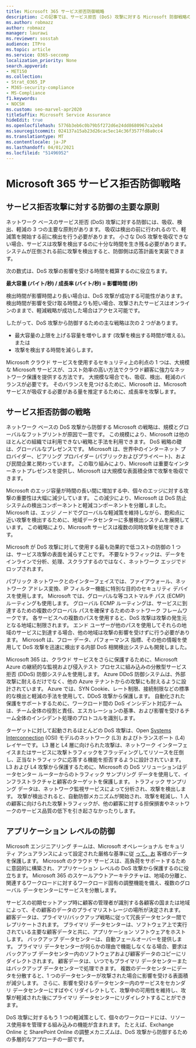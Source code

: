 ```yaml
---
title: Microsoft 365 サービス拒否防御戦略
description: この記事では、サービス拒否 (DoS) 攻撃に対する Microsoft 防御戦略の概要について説明します。
ms.author: robmazz
author: robmazz
manager: laurawi
ms.reviewer: sosstah
audience: ITPro
ms.topic: article
ms.service: O365-seccomp
localization_priority: None
search.appverid:
- MET150
ms.collection:
- Strat_O365_IP
- M365-security-compliance
- MS-Compliance
f1.keywords:
- NOCSH
ms.custom: seo-marvel-apr2020
titleSuffix: Microsoft Service Assurance
hideEdit: true
ms.openlocfilehash: 5776b3eb6c0b79b5f272d6e24dd8680967ca2eb4
ms.sourcegitcommit: 024137a15ab23d26cac5ec14c36f3577fd8a0cc4
ms.translationtype: MT
ms.contentlocale: ja-JP
ms.lasthandoff: 04/01/2021
ms.locfileid: "51496952"
---
```

# <a name="microsoft-365-denial-of-service-defense-strategy"></a>Microsoft 365 サービス拒否防御戦略

## <a name="core-principles-of-defense-against-denial-of-service-attacks"></a>サービス拒否攻撃に対する防御の主要な原則

ネットワーク ベースのサービス拒否 (DoS) 攻撃に対する防御には、吸収、検出、軽減の 3 つの主要な原則があります。 吸収は検出の前に行われるので、軽減策を開始する前に検出を行う必要があります。 小さな DoS 攻撃を吸収できない場合、サービスは攻撃を検出するのに十分な時間を生き残る必要があります。 システムが圧倒される前に攻撃を検出すると、防御側は応答計画を実装できます。

次の数式は、DoS 攻撃の影響を受ける時間を概算するのに役立ちます。

  **最大容量 (バイト/秒) / 成長率 (バイト/秒) = 影響時間 (秒)**

検出時間が影響時間より長い場合は、DoS 攻撃が成功する可能性があります。 検出時間が影響を受け取る時間よりも短い場合、攻撃されたサービスはオンラインのままで、軽減戦略が成功した場合はアクセス可能です。

したがって、DoS 攻撃から防御するための主な戦略は次の 2 つがあります。

- 最大容量の上限を上げる容量を増やします (攻撃を検出する時間が増える)。または
- 攻撃を検出する時間を減らします。

Microsoft クラウド サービスを使用するセキュリティ上の利点の 1 つは、大規模な Microsoft サービスが、コスト効率の高い方法でクラウド顧客に強力なネットワーク保護を提供する方法です。 大規模な場合でも、吸収、検出、軽減のバランスが必要です。 そのバランスを見つけるために、Microsoft は、Microsoft サービスが吸収する必要がある量を推定するために、成長率を攻撃します。

## <a name="denial-of-service-defense-strategy"></a>サービス拒否防御の戦略

ネットワーク ベースの DoS 攻撃から防御する Microsoft の戦略は、規模とグローバルなフットプリントが原因で一意です。 この規模により、Microsoft は他のほとんどの組織では利用できない戦略と手法を利用できます。 DoS 戦略の礎は、グローバルなプレゼンスです。 Microsoft は、世界中のインターネット プロバイダー、ピアリング プロバイダー (パブリックおよびプライベート)、および民間企業と関わっています。 この取り組みにより、Microsoft は重要なインターネットプレゼンスを提供し、Microsoft は大規模な表面積全体で攻撃を吸収できます。

Microsoft のエッジ容量が時間の長い間に増加する中、個々のエッジに対する攻撃の重要性は大幅に減少しています。 この減少により、Microsoft は DoS 防止システムの検出コンポーネントと軽減コンポーネントを分離しました。 Microsoft は、エッジ ノードでグローバルな軽減策を維持しながら、飽和点に近い攻撃を検出するために、地域データセンターに多層検出システムを展開しています。 この戦略により、Microsoft サービスは複数の同時攻撃を処理できます。

Microsoft が DoS 攻撃に対して使用する最も効果的で低コストの防御の 1 つは、サービス攻撃の表面を減らすことです。 不要なトラフィックは、データをインラインで分析、処理、スクラブするのではなく、ネットワーク エッジでドロップされます。

パブリック ネットワークとのインターフェイスでは、ファイアウォール、ネットワーク アドレス変換、IP フィルター機能に特別な目的のセキュリティ デバイスを使用します。 Microsoft では、グローバルな等コストマルチ パス (ECMP) ルーティングも使用します。 グローバル ECMP ルーティングは、サービスに到達するための複数のグローバル パスを確保するためのネットワーク フレームワークです。 各サービスへの複数のパスを使用すると、DoS 攻撃は攻撃の発生元となる地域に制限されます。 エンド ユーザーが他のパスを使用してそれらの地域のサービスに到達する場合、他の地域は攻撃の影響を受けずに行う必要があります。 Microsoft は、フロー データ、パフォーマンス 指標、その他の情報を使用して DoS 攻撃を迅速に検出する内部 DoS 相関検出システムも開発しました。

Microsoft 365 は、クラウド サービスをさらに保護するために、Microsoft Azure の継続的な監視および侵入テスト プロセスに組み込みの分散型サービス拒否 (DDoS) 防御システムを使用します。 Azure DDoS 防御システムは、外部攻撃に耐えるだけでなく、他の Azure テナントからの攻撃にも耐えるように設計されています。 Azure では、SYN Cookie、レート制限、接続制限などの標準的な検出と軽減の手法を使用して、DDoS 攻撃から保護します。 自動化された保護をサポートするために、ワークロード間の DoS インシデント対応チームは、チーム全体の役割と責任、エスカレーションの基準、および影響を受けるチーム全体のインシデント処理のプロトコルを識別します。

ターゲットに対して起動されるほとんどの DoS 攻撃は、Open [Systems Interconnection](/windows-hardware/drivers/network/windows-network-architecture-and-the-osi-model) (OSI) モデルのネットワーク (L3) およびトランスポート (L4) レイヤーです。 L3 層と L4 層に向けられた攻撃は、ネットワーク インターフェイスまたはサービスに攻撃トラフィックをフラッディングしてリソースを圧倒し、正当なトラフィックに応答する機能を拒否するように設計されています。 L3 および L4 攻撃から保護するために、Microsoft の DoS ソリューションはデータセンター ルーターからのトラフィック サンプリング データを使用して、インフラストラクチャと顧客のターゲットを保護します。 トラフィック サンプリング データは、ネットワーク監視サービスによって分析され、攻撃を検出します。 攻撃が検出されると、自動防御メカニズムが開始され、攻撃を軽減し、1 人の顧客に向けられた攻撃トラフィックが、他の顧客に対する担保損害やネットワークのサービス品質の低下を引き起さなかったりします。

## <a name="application-level-defenses"></a>アプリケーション レベルの防御

Microsoft エンジニアリング チームは、Microsoft オペレーショナル セキュリティ アシュアランスによって設定された厳格な基準に従 [って、お](https://www.microsoft.com/SDL/OperationalSecurityAssurance) 客様のデータを保護します。 Microsoft のクラウド サービスは、高負荷をサポートするために意図的に構築され、アプリケーション レベルの DoS 攻撃から保護するのに役立ちます。 Microsoft 365 のスケールアウトアーキテクチャは、地域の分離と、関連するワークロードに対するワークロード固有の調整機能を備え、複数のグローバル データセンターにサービスを分散します。

サービスの初期セットアップ時に顧客の管理者が識別する各顧客の国または地域によって、その顧客のデータのプライマリストレージの場所が決定されます。 顧客データは、プライマリ/バックアップ戦略に従って冗長データセンター間でレプリケートされます。 プライマリ データセンターは、ソフトウェア上で実行されている主要な顧客データと共に、アプリケーション ソフトウェアをホストします。 バックアップ データセンターは、自動フェールオーバーを提供します。 プライマリ データセンターが何らかの理由で機能しなくなる場合、要求はバックアップ データセンター内のソフトウェアおよび顧客データのコピーにリダイレクトされます。 顧客データは、いつでもプライマリ データセンターまたはバックアップ データセンターで処理できます。 複数のデータセンターにデータを分散すると、1 つのデータセンターが攻撃された場合に影響を受ける表面積が減少します。 さらに、影響を受けるデータセンター内のサービスをセカンダリ データセンターにすばやくリダイレクトして、攻撃中の可用性を維持し、攻撃が軽減された後にプライマリ データセンターにリダイレクトすることができます。

DoS 攻撃に対するもう 1 つの軽減策として、個々のワークロードには、リソース使用率を管理する組み込みの機能が含まれます。 たとえば、Exchange Online と SharePoint Online の調整メカニズムは、DoS 攻撃から防御するための多層的なアプローチの一部です。
